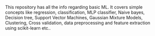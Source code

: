 This repository has all the info regarding basic ML. It covers simple concepts like regression, classification, MLP classifier, Naive bayes, Decision tree, Support Vector Machines, Gaussian Mixture Models, Clustering, Cross 
validation, data preprocessing and feature extraction using scikit-learn etc..
